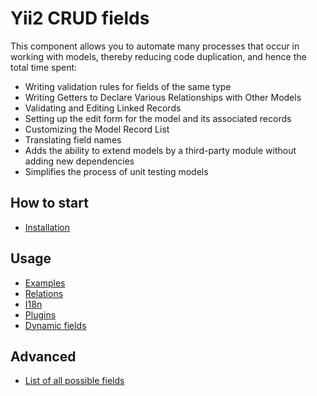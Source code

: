 # Yii2 CRUD fields
This component allows you to automate many processes that occur in working with models, thereby reducing code
duplication, and hence the total time spent:
* Writing validation rules for fields of the same type
* Writing Getters to Declare Various Relationships with Other Models
* Validating and Editing Linked Records
* Setting up the edit form for the model and its associated records
* Customizing the Model Record List
* Translating field names
* Adds the ability to extend models by a third-party module without adding new dependencies
* Simplifies the process of unit testing models


How to start
----------
* [Installation](installation.md)

Usage
-------------
* [Examples](usage-examples.md)
* [Relations](relations.md)
* [I18n](i18n.md)
* [Plugins](plugin-system.md)
* [Dynamic fields](reloaders.md)

Advanced
-------------
* [List of all possible fields](list-of-all-possible-fields.md)